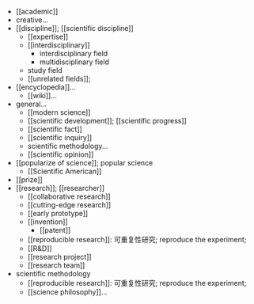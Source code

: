 - [[academic]]
- creative...
- [[discipline]]; [[scientific discipline]]
    - [[expertise]]
    - [[interdisciplinary]]
        - interdisciplinary field
        - multidisciplinary field
    - study field
    - [[unrelated fields]]; 
- [[encyclopedia]]...
    - [[wiki]]...
- general...
    - [[modern science]]
    - [[scientific development]]; [[scientific progress]]
    - [[scientific fact]]
    - [[scientific inquiry]]
    - scientific methodology...
    - [[scientific opinion]]
- [[popularize of science]]; popular science
    - [[Scientific American]]
- [[prize]]
- [[research]]; [[researcher]]
    - [[collaborative research]]
    - [[cutting-edge research]]
    - [[early prototype]]
    - [[invention]]
        - [[patent]]
    - [[reproducible research]]: 可重复性研究; reproduce the experiment;
    - [[R&D]]
    - [[research project]]
    - [[research team]]
- scientific methodology
    - [[reproducible research]]: 可重复性研究; reproduce the experiment;
    - [[science philosophy]]...
